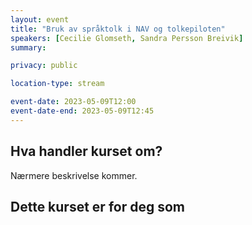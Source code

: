 ```yaml
---
layout: event
title: "Bruk av språktolk i NAV og tolkepiloten"
speakers: [Cecilie Glomseth, Sandra Persson Breivik]
summary: 

privacy: public

location-type: stream

event-date: 2023-05-09T12:00
event-date-end: 2023-05-09T12:45
---
```

## Hva handler kurset om?
Nærmere beskrivelse kommer. 

## Dette kurset er for deg som
